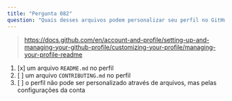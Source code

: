 ```yaml
---
title: "Pergunta 082"
question: "Quais desses arquivos podem personalizar seu perfil no GitHub?"
---
```



> https://docs.github.com/en/account-and-profile/setting-up-and-managing-your-github-profile/customizing-your-profile/managing-your-profile-readme
1. [x] um arquivo `README.md` no perfil
1. [ ] um arquivo `CONTRIBUTING.md` no perfil
1. [ ] o perfil não pode ser personalizado através de arquivos, mas pelas configurações da conta
